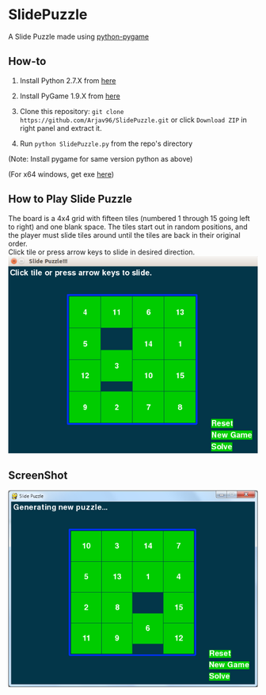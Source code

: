 # SlidePuzzle
A Slide Puzzle made using [python-pygame](http://www.pygame.org)

How-to
------

1. Install Python 2.7.X from [here](https://www.python.org/download/releases/)

2. Install PyGame 1.9.X from [here](http://www.pygame.org/download.shtml)

3. Clone this repository: `git clone https://github.com/Arjav96/SlidePuzzle.git` or click `Download ZIP` in right panel and extract it.

4. Run `python SlidePuzzle.py` from the repo's directory


  (Note: Install pygame for same version python as above)

  (For x64 windows, get exe [here](http://www.lfd.uci.edu/~gohlke/pythonlibs/#pygame))
  

How to Play Slide Puzzle
--------------------------
The board is a 4x4 grid with fifteen tiles (numbered 1 through 15 going left to right) and one
blank space. The tiles start out in random positions, and the player must slide tiles around until
the tiles are back in their original order.  
Click tile or press arrow keys to slide in desired direction.
![slide3](slide3.png)


ScreenShot
----------

![SlidePuzzle](slidepuzzle.png)

